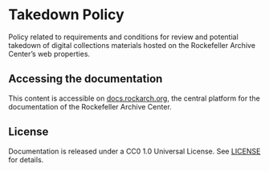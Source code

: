 # Takedown Policy
Policy related to requirements and conditions for review and potential takedown of digital collections materials hosted on the Rockefeller Archive Center’s web properties.

## Accessing the documentation
This content is accessible on [docs.rockarch.org](docs.rockarch.org), the central platform for the documentation of the Rockefeller Archive Center.

## License
Documentation is released under a CC0 1.0 Universal License. See [LICENSE](LICENSE.md) for details.
